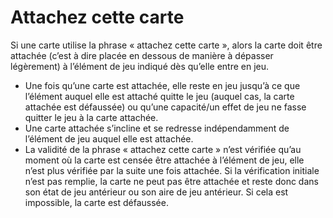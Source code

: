 # Attachez cette carte
Si une carte utilise la phrase « attachez cette carte », alors la carte doit être attachée (c’est à dire placée en dessous de manière à dépasser légèrement) à l’élément de jeu indiqué dès qu’elle entre en jeu.

- Une fois qu’une carte est attachée, elle reste en jeu jusqu’à ce que l’élément auquel elle est attaché quitte le jeu (auquel cas, la carte attachée est défaussée) ou qu’une capacité/un effet de jeu ne fasse quitter le jeu à la carte attachée.
- Une carte attachée s’incline et se redresse indépendamment de l’élément de jeu auquel elle est attachée.
- La validité de la phrase « attachez cette carte » n’est vérifiée qu’au moment où la carte est censée être attachée à l’élément de jeu, elle n’est plus vérifiée par la suite une fois attachée. Si la vérification initiale n’est pas remplie, la carte ne peut pas être attachée et reste donc dans son état de jeu antérieur ou son aire de jeu antérieur. Si cela est impossible, la carte est défaussée.